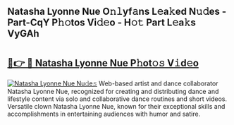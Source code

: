 ## Natasha Lyonne Nue O𝚗𝚕yf𝚊ns L𝚎a𝚔ed N𝚞𝚍es - Part-CqY P𝚑𝚘tos Vi𝚍𝚎o - H𝚘𝚝 Part L𝚎a𝚔s VyGAh

# <h2><a href="http://kfb7rb.oniu.top/?m=Natasha+Lyonne+Nue">🔗👉 🔴 Natasha Lyonne Nue P𝚑ot𝚘𝚜 V𝚒d𝚎o</a></h2>

[![Natasha Lyonne Nue Nu𝚍e𝚜](https://i.imgur.com/0qMVB7G.gif)](http://kfb7rb.oniu.top/?m=Natasha+Lyonne+Nue)
Web-based artist and dance collaborator Natasha Lyonne Nue, recognized for creating and distributing dance and lifestyle content via solo and collaborative dance routines and short videos. Versatile clown Natasha Lyonne Nue, known for their exceptional skills and accomplishments in entertaining audiences with humor and satire.  
